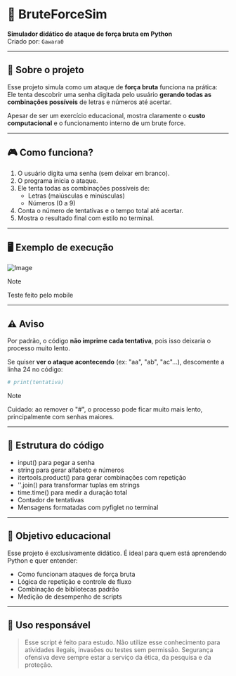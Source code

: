 # 🔐 BruteForceSim

**Simulador didático de ataque de força bruta em Python**  
Criado por: `Gawara0`

---

## 🧠 Sobre o projeto

Esse projeto simula como um ataque de **força bruta** funciona na prática:  
Ele tenta descobrir uma senha digitada pelo usuário **gerando todas as combinações possíveis** de letras e números até acertar.

Apesar de ser um exercício educacional, mostra claramente o **custo computacional** e o funcionamento interno de um brute force.

---

## 🎮 Como funciona?

1. O usuário digita uma senha (sem deixar em branco).
2. O programa inicia o ataque.
3. Ele tenta todas as combinações possíveis de:
   - Letras (maiúsculas e minúsculas)
   - Números (0 a 9)
4. Conta o número de tentativas e o tempo total até acertar.
5. Mostra o resultado final com estilo no terminal.

---

## 🖥️ Exemplo de execução

![Image](https://github.com/user-attachments/assets/2883236a-6e69-42df-a0a2-ea116c0fcda8)
> [!NOTE]
> Teste feito pelo mobile
---

## ⚠️ Aviso

Por padrão, o código **não imprime cada tentativa**, pois isso deixaria o processo muito lento.

Se quiser **ver o ataque acontecendo** (ex: "aa", "ab", "ac"...), descomente a linha 24 no código:

```python
# print(tentativa)
```
> [!NOTE]
> Cuidado: ao remover o "#", o processo pode ficar muito mais lento, principalmente com senhas maiores.

---

## 📂 Estrutura do código
- input() para pegar a senha
- string para gerar alfabeto e números
- itertools.product() para gerar combinações com repetição
- ''.join() para transformar tuplas em strings
- time.time() para medir a duração total
- Contador de tentativas
- Mensagens formatadas com pyfiglet no terminal
---

## 🧪 Objetivo educacional
Esse projeto é exclusivamente didático.
É ideal para quem está aprendendo Python e quer entender:
- Como funcionam ataques de força bruta
- Lógica de repetição e controle de fluxo
- Combinação de bibliotecas padrão
- Medição de desempenho de scripts

---

## 🛑 Uso responsável
> Esse script é feito para estudo.
Não utilize esse conhecimento para atividades ilegais, invasões ou testes sem permissão.
Segurança ofensiva deve sempre estar a serviço da ética, da pesquisa e da proteção.
